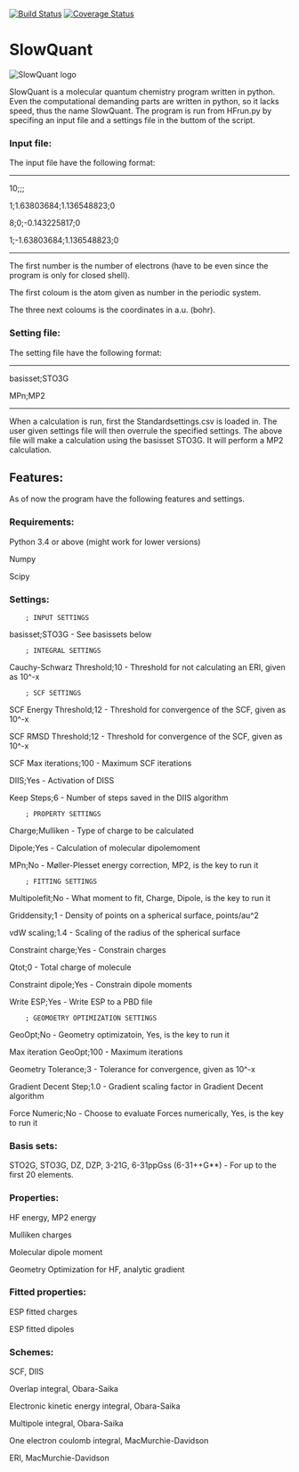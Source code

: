 [![Build Status](https://travis-ci.org/Melisius/Hartree-Fock.svg?branch=master)](https://travis-ci.org/Melisius/Hartree-Fock)
[![Coverage Status](https://coveralls.io/repos/github/Melisius/Hartree-Fock/badge.svg?branch=master)](https://coveralls.io/github/Melisius/Hartree-Fock?branch=master)

# SlowQuant

![SlowQuant logo](https://cloud.githubusercontent.com/assets/11976167/26658726/5e125b02-466c-11e7-8790-8412789fc9fb.jpg)

SlowQuant is a molecular quantum chemistry program written in python. Even the computational demanding parts are written in python, so it lacks speed, thus the name SlowQuant. The program is run from HFrun.py by specifing an input file and a settings file in the buttom of the script.

### Input file:

The input file have the following format:

-----------------------------------------

10;;;

1;1.63803684;1.136548823;0

8;0;-0.143225817;0

1;-1.63803684;1.136548823;0

-----------------------------------------

The first number is the number of electrons (have to be even since the program is only for closed shell). 

The first coloum is the atom given as number in the periodic system.

The three next coloums is the coordinates in a.u. (bohr).


### Setting file:

The setting file have the following format:

-----------------------------------------

basisset;STO3G

MPn;MP2

-----------------------------------------

When a calculation is run, first the Standardsettings.csv is loaded in. The user given settings file will then overrule the specified settings. The above file will make a calculation using the basisset STO3G. It will perform a MP2 calculation.
## Features:

As of now the program have the following features and settings.

### Requirements:

Python 3.4 or above (might work for lower versions)

Numpy

Scipy

### Settings:

        ; INPUT SETTINGS
        
basisset;STO3G - See basissets below

        ; INTEGRAL SETTINGS
		
Cauchy-Schwarz Threshold;10 - Threshold for not calculating an ERI, given as 10^-x

        ; SCF SETTINGS
        
SCF Energy Threshold;12 - Threshold for convergence of the SCF, given as 10^-x

SCF RMSD Threshold;12 - Threshold for convergence of the SCF, given as 10^-x

SCF Max iterations;100 - Maximum SCF iterations

DIIS;Yes - Activation of DISS

Keep Steps;6 - Number of steps saved in the DIIS algorithm

        ; PROPERTY SETTINGS
        
Charge;Mulliken - Type of charge to be calculated

Dipole;Yes - Calculation of molecular dipolemoment

MPn;No - Møller-Plesset energy correction, MP2, is the key to run it

        ; FITTING SETTINGS
        
Multipolefit;No - What moment to fit, Charge, Dipole, is the key to run it

Griddensity;1 - Density of points on a spherical surface, points/au^2

vdW scaling;1.4 - Scaling of the radius of the spherical surface

Constraint charge;Yes - Constrain charges

Qtot;0 - Total charge of molecule

Constraint dipole;Yes - Constrain dipole moments

Write ESP;Yes - Write ESP to a PBD file

        ; GEOMOETRY OPTIMIZATION SETTINGS
        
GeoOpt;No - Geometry optimizatoin, Yes, is the key to run it

Max iteration GeoOpt;100 - Maximum iterations

Geometry Tolerance;3 - Tolerance for convergence, given as 10^-x

Gradient Decent Step;1.0 - Gradient scaling factor in Gradient Decent algorithm

Force Numeric;No - Choose to evaluate Forces numerically, Yes, is the key to run it


### Basis sets:

STO2G, STO3G, DZ, DZP, 3-21G, 6-31ppGss (6-31++G**) - For up to the first 20 elements.

### Properties:

HF energy, MP2 energy

Mulliken charges 

Molecular dipole moment

Geometry Optimization for HF, analytic gradient

### Fitted properties:

ESP fitted charges

ESP fitted dipoles

### Schemes:

SCF, DIIS

Overlap integral, Obara-Saika

Electronic kinetic energy integral, Obara-Saika

Multipole integral, Obara-Saika

One electron coulomb integral, MacMurchie-Davidson

ERI, MacMurchie-Davidson



